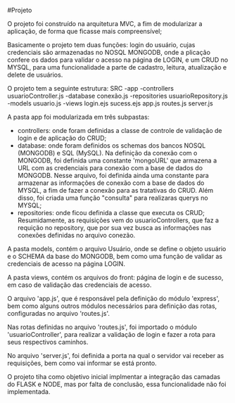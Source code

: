 #Projeto

O projeto foi construído na arquitetura MVC, a fim de modularizar a aplicação, de forma que ficasse mais compreensível;

Basicamente o projeto tem duas funções: login do usuário, cujas credenciais são armazenadas no NOSQL MONGODB, onde a plicação confere os dados para validar o acesso na página de LOGIN,
e um CRUD no MYSQL, para uma funcionalidade a parte de cadastro, leitura, atualização e delete de usuários.

O projeto tem a seguinte estrutura:
SRC
  -app
    -controllers
      usuarioController.js
    -database
      conexão.js
    -repositories
        usuarioRepository.js
  -models
    usuario.js
  -views
    login.ejs
    sucess.ejs
  app.js
  routes.js
  server.js

A pasta app foi modularizada em três subpastas:
  - controllers: onde foram definidas a classe de controle de validação de login e de aplicação do CRUD;
  - database: onde foram definidos os schemas dos bancos NOSQL (MONGODB) e SQL (MySQL). Na definição da conexão com o MONGODB,
    foi definida uma constante 'mongoURL' que armazena a URL com as credenciais para conexão com a base de dados do MONGODB.
    Nesse arquivo, foi definida ainda uma constante para armazenar as informações de conexão com a base de dados do MYSQL,
    a fim de fazer a conexão para as tratativas do CRUD. Além disso, foi criada uma função "consulta" para realizaras querys no MYSQL;
  - repositories: onde ficou definida a classe que executa os CRUD;
Resumidamente, as requisições vem do usuarioControllers, que faz a requição no repository, que por sua vez busca as informações nas conexões definidas no arquivo conezão.

A pasta models, contém o arquivo Usuário, onde se define o objeto usuário e o SCHEMA da base do MONGODB, bem como uma função de validar as credenciais de acesso na página LOGIN.

A pasta views, contém os arquivos do front: página de login e de sucesso, em caso de validação das credenciais de acesso.
  

O arquivo 'app.js', que é responsável pela definição do módulo 'express', bem como alguns outros módulos necessários para definição das rotas, 
configuradas no arquivo 'routes.js'. 

Nas rotas definidas no arquivo 'routes.js', foi importado o módulo 'usuarioController', para realizar a validação de login e fazer a rota para seus respectivos caminhos.

No arquivo 'server.js', foi definida a porta na qual o servidor vai receber as requisições, bem como vai informar se está pronto.

O projeto tiha como objetivo inicial implmentar a integração das camadas do FLASK e NODE, mas por falta de conclusão, essa funcionalidade não foi implementada.
